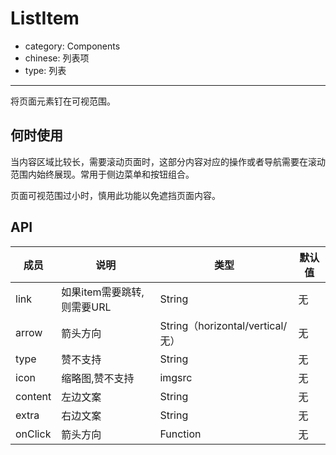 # ListItem

- category: Components
- chinese: 列表项
- type: 列表

---

将页面元素钉在可视范围。

## 何时使用

当内容区域比较长，需要滚动页面时，这部分内容对应的操作或者导航需要在滚动范围内始终展现。常用于侧边菜单和按钮组合。

页面可视范围过小时，慎用此功能以免遮挡页面内容。

## API


| 成员        | 说明           | 类型               | 默认值       |
|------------|----------------|--------------------|--------------|
| link       | 如果item需要跳转,则需要URL  | String |   无  |
| arrow      | 箭头方向        | String（horizontal/vertical/无） |   无  |
| type       | 赞不支持        | String |   无  |
| icon       | 缩略图,赞不支持  | imgsrc |   无  |
| content    | 左边文案        | String |   无  |
| extra      | 右边文案        | String |   无  |
| onClick    | 箭头方向        | Function |   无  |
